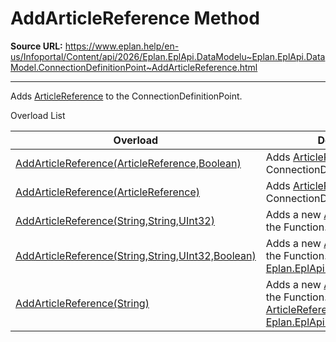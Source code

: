# AddArticleReference Method

**Source URL:** https://www.eplan.help/en-us/Infoportal/Content/api/2026/Eplan.EplApi.DataModelu~Eplan.EplApi.DataModel.ConnectionDefinitionPoint~AddArticleReference.html

---

Adds [ArticleReference](Eplan.EplApi.DataModelu~Eplan.EplApi.DataModel.ArticleReference.html) to the ConnectionDefinitionPoint.

Overload List

| Overload | Description |
| --- | --- |
| [AddArticleReference(ArticleReference,Boolean)](topic111.html) | Adds [ArticleReference](Eplan.EplApi.DataModelu~Eplan.EplApi.DataModel.ArticleReference.html) to the ConnectionDefinitionPoint. |
| [AddArticleReference(ArticleReference)](Eplan.EplApi.DataModelu~Eplan.EplApi.DataModel.ConnectionDefinitionPoint~AddArticleReference(ArticleReference).html) | Adds [ArticleReference](Eplan.EplApi.DataModelu~Eplan.EplApi.DataModel.ArticleReference.html) to the ConnectionDefinitionPoint. |
| [AddArticleReference(String,String,UInt32)](Eplan.EplApi.DataModelu~Eplan.EplApi.DataModel.ConnectionDefinitionPoint~AddArticleReference(String,String,UInt32).html) | Adds a new [ArticleReference](Eplan.EplApi.DataModelu~Eplan.EplApi.DataModel.ArticleReference.html) to the Function. |
| [AddArticleReference(String,String,UInt32,Boolean)](Eplan.EplApi.DataModelu~Eplan.EplApi.DataModel.Function~AddArticleReference(String,String,UInt32,Boolean).html) | Adds a new [ArticleReference](Eplan.EplApi.DataModelu~Eplan.EplApi.DataModel.ArticleReference.html) to the Function. (Inherited from [Eplan.EplApi.DataModel.Function](Eplan.EplApi.DataModelu~Eplan.EplApi.DataModel.Function.html)) |
| [AddArticleReference(String)](Eplan.EplApi.DataModelu~Eplan.EplApi.DataModel.Function~AddArticleReference(String).html) | Adds a new [ArticleReference](Eplan.EplApi.DataModelu~Eplan.EplApi.DataModel.ArticleReference.html) to the Function. Returns the added [ArticleReference](Eplan.EplApi.DataModelu~Eplan.EplApi.DataModel.ArticleReference.html). (Inherited from [Eplan.EplApi.DataModel.Function](Eplan.EplApi.DataModelu~Eplan.EplApi.DataModel.Function.html)) |

